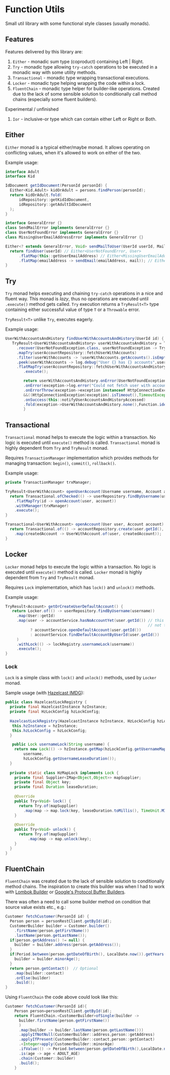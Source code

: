 # Function Utils
Small util library with some functional style classes (usually monads).

## Features
Features delivered by this library are:
1. `Either` - monadic sum type (coproduct) containing Left | Right.
1. `Try` - monadic type allowing `try-catch` operations to be executed in a monadic way with some
   utility methods.
1. `Transactional` - monadic type wrapping transactional executions.
1. `Locker` - monadic type helping wrapping the code within a lock.
1. `FluentChain` - monadic type helper for builder-like operations. Created due to the lack of some
   sensible solution to conditionally call method chains (especially some fluent builders).
   
Experimental / unfinished
1. `Ior` - inclusive-or type which can contain either Left or Right or Both.

## Either

`Either` monad is a typical either/maybe monad. It allows operating on conflicting values, when it's allowed to work on either of the two.

Example usage:

```java
interface Adult
interface Kid

IdDocument getIdDocument(PersonId personId) {
  Either<Kid,Adult> kidOrAdult = persons.findPerson(personId);
  return kidOrAdult.fold(
      idRepository::getKidIdDocument,
      idRepository::getAdultIdDocument
  );
}
```

```java
interface GeneralError {}
class SendMailError implements GeneralError {}
class UserNotFoundError implements GeneralError {}
class MissingUserEmailAddressError implements GeneralError {}

Either<? extends GeneralError, Void> sendMailToUser(UserId userId, Mail mail) {
  return findUser(userId) // Either<UserNotFoundError, User>
      .flatMap(this::getUserEmailAddress) // Either<MissingUserEmailAddressError, EmailAddress>
      .flatMap(emailAddress -> sendEmail(emailAddress, mail)); // Either<SendMailError, Void>
}
```


## Try

`Try` monad helps executing and chaining `try-catch` operations in a nice and fluent way. This monad
is _lazy_, thus no operations are executed until `.execute()` method gets called.
`Try` execution returns a `TryResult<T>` type containing either successful value of type `T` or
a `Throwable` error.

`TryResult<T>` unlike `Try`, executes eagerly.

Example usage:

```java
UserWithAccountsAndHistory findUserWithAccountsAndHistory(UserId id) {
   TryResult<UserWithAccountsAndHistory> userWithAccountsAndHistory = Try.of(() -> users.getById(id))
     .recover(UserNotFoundException.class, userNotFoundException -> Try.of(() -> userRepository.findUserById(id)))
     .mapTry(userAccountRepository::fetchUserWithAccounts)
     .filter(userWithAccounts -> !userWithAccounts.getAccounts().isEmpty(), userWithAccounts -> new UserAccountsNotFoundException(userWithAccounts.getId()))
     .peek(userWithAccounts -> log.debug("User {} has {} accounts",user.getUsername(),user.getAccounts().size()))
     .flatMapTry(userAccountRepository::fetchUserWithAccountsAndHistory)
        .execute();

        return userWithAccountsAndHistory.onError(UserNotFoundException.class,()->log.warn("User with id {} not found",id))
        .onError(exception->log.error("Could not fetch user with accounts and history for user id {}",id))
        .onErrorThrow(exception->exception instanceof HttpConnectionException
        &&((HttpConnectionException)exception).isTimeout(),TimeoutException::new)
        .onSuccess(this::notifyUserAccountsAndHistoryAccessed)
        .fold(exception->UserWithAccountsAndHistory.none(),Function.identity());
        }
```

## Transactional

`Transactional` monad helps to execute the logic within a transaction. No logic is executed
until `execute()`
method is called. `Transactional` monad is highly dependent from `Try` and `TryResult` monad.

Requires `TransactionManager` implementation which provides methods for managing
transaction: `begin()`,
`commit()`, `rollback()`.

Example usage:

```java
private TransactionManager trxManager;

TryResult<UserWithAccount> openUserAccount(Username username, Account account) {
  return Transactional.ofChecked(() -> userRepository.findByUsername(username))
    .flatMapTry(id -> openAccount(user, account))
    .withManager(trxManager)
    .execute();
}

Transactional<UserWithAccount> openAccount(User user, Account account) {
  return Transactional.of(() -> accountRepository.create(user.getId(), account))
    .map(createdAccount -> UserWithAccount.of(user, createdAccount));
}
```

## Locker

`Locker` monad helps to execute the logic within a transaction. No logic is executed until `execute()`
method is called. `Locker` monad is highly dependent from `Try` and `TryResult` monad.

Requires `Lock` implementation, which has `lock()` and `unlock()` methods.

Example usage:

```java
TryResult<Account> getOrCreateUserDefaultAccount() {
   return Locker.of(() -> userRepository.findByUsername(username))
     .map(User::getId)
     .map(user -> accountService.hasNoAccountYet(user.getId()) // this check requires the lock (critical section), 
                                                               // not to create multiple deafult accounts for the user
           ? accountService.openDefaultAccount(user.getId())
           : accountService.findDefaultAccountByUserId(user.getId())
     )
     .withLock(() -> lockRegistry.usernameLock(username))
     .execute();
}
```

### Lock

`Lock` is a simple class with `lock()` and `unlock()` methods, used by `Locker` monad.

Sample usage (with [Hazelcast IMDG][3]):
```java
public class HazelcastLockRegistry {
  private final HazelcastInstance hzInstance;
  private final HzLockConfig hzLockConfig;
  
  HazelcastLockRegistry(HazelcastInstance hzInstance, HzLockConfig hzLockConfig) {
   this.hzInstance = hzInstance;
   this.hzLockConfig = hzLockConfig;
  }

   public Lock usernameLock(String username) {
    return new Lock(() -> hzInstance.getMap(hzLockConfig.getUsernameMap()),
        username,
        hzLockConfig.getUsernameLeaseDuration());
  }
  
  private static class HzMapLock implements Lock {
    private final Supplier<IMap<Object,Object>> mapSupplier;
    private final Object key;
    private final Duration leaseDuration;
    
    @Override
    public Try<Void> lock() {
      return Try.of(mapSupplier)
        .map(map -> map.lock(key, leaseDuration.toMillis(), TimeUnit.MILLISECONDS));
    }
    
    @Override
    public Try<Void> unlock() {
      return Try.of(mapSupplier)
          .map(map -> map.unlock(key);
    }
  }
}
```

## FluentChain
`FluentChain` was created due to the lack of sensible solution to conditionally method chains.
The inspiration to create this builder was when I had to work with [Lombok Builder][1]
or [Google's Protocol Buffer Builders][2].

There was often a need to call some builder method on condition that source value exists etc., e.g.:
```java
Customer fetchCustomer(PersonId id) {
  Person person = personRestClient.getById(id);
  CustomerBuilder builder = Customer.builder()
    .firstName(person.getFirstName())
    .lastName(person.getLastName());
  if(person.getAddress() != null) {
    builder = builder.address(person.getAddress());
  }
  if(Period.between(person.getDateOfBirth(), LocalDate.now()).getYears() < ADULT_AGE) {
    builder = builder.minorAge();
  }
  return person.getContact()  // Optional
    .map(builder::contact)
    .orElse(builder)
    .build();
}
```

Using `FluentChain` the code above could look like this:

```java
Customer fetchCustomer(PersonId id){
    Person person=personRestClient.getById(id);
    return FluentChain.<CustomerBuilder>ofSingle(builder ->
      builder.firstName(person.getFirstName())
      )
      .map(builder -> builder.lastName(person.getLastName()))
      .applyIfNotNull(CustomerBuilder::address,person::getAddress)
      .applyIfPresent(CustomerBuilder::contact,person::getContact)
      .<Integer>apply(CustomerBuilder::minorAge)
      .ifValue(() -> Period.between(person.getDateOfBirth(),LocalDate.now()).getYears())
      .is(age -> age < ADULT_AGE)
      .chain(Customer::builder)
      .build();
    }
```

[1]: https://projectlombok.org/features/Builder
[2]: https://developers.google.com/protocol-buffers/docs/javatutorial#builders
[3]: https://hazelcast.com/products/imdg/